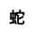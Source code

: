 ---
title: 蛇
layout: dream_interpretation/kind_single
description: 解夢 - 動物 - 蛇.
js: []
css: ["css/luck/dream_interpretation/dream_interpretation.css"]
---